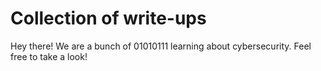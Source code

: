 #  Collection of write-ups
Hey there! We are a bunch of 01010111 learning about cybersecurity. Feel free to take a look!
